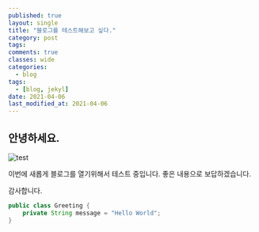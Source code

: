 ```yaml
---
published: true
layout: single
title: "블로그를 테스트해보고 싶다."
category: post
tags:
comments: true
classes: wide
categories:
  - blog
tags:
  - [blog, jekyl]
date: 2021-04-06
last_modified_at: 2021-04-06 
---
```


## 안녕하세요. 

![test](https://user-images.githubusercontent.com/22446581/113670865-97ead880-96f0-11eb-95cb-f4594ceb69de.png)

이번에 새롭게 블로그를 열기위해서 테스트 중입니다. 
좋은 내용으로 보답하겠습니다.

감사합니다.

```java
public class Greeting {
    private String message = "Hello World";
}
```

